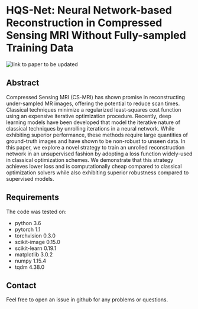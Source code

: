 # HQS-Net: Neural Network-based Reconstruction in Compressed Sensing MRI Without Fully-sampled Training Data
![link to paper to be updated]()

## Abstract
Compressed Sensing MRI (CS-MRI) has shown promise in reconstructing under-sampled MR images, offering the potential to reduce scan times. Classical techniques minimize a regularized least-squares cost function using an expensive iterative optimization procedure. Recently, deep learning models have been developed that model the iterative nature of classical techniques by unrolling iterations in a neural network. While exhibiting superior performance, these methods require large quantities of ground-truth images and have shown to be non-robust to unseen data. In this paper, we explore a novel strategy to train an unrolled reconstruction network in an unsupervised fashion by adopting a loss function widely-used in classical optimization schemes. We demonstrate that this strategy achieves lower loss and is computationally cheap compared to classical optimization solvers while also exhibiting superior robustness compared to supervised models.

## Requirements
The code was tested on:
- python 3.6
- pytorch 1.1
- torchvision 0.3.0
- scikit-image 0.15.0
- scikit-learn 0.19.1
- matplotlib 3.0.2
- numpy 1.15.4
- tqdm 4.38.0

## Contact
Feel free to open an issue in github for any problems or questions.
